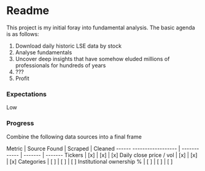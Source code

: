 # Readme

This project is my initial foray into fundamental analysis. The basic agenda is as follows:

1. Download daily historic LSE data by stock
1. Analyse fundamentals
1. Uncover deep insights that have somehow eluded millions of professionals for hundreds of years
1. ???
1. Profit

### Expectations

Low

### Progress

Combine the following data sources into a final frame

Metric                    | Source Found | Scraped | Cleaned
------ ------------------ | ------------ | ------- | -------
Tickers                   | [x]          | [x]     | [x]
Daily close price / vol   | [x]          | [x]     | [x]
Categories                | [ ]          | [ ]     | [ ]
Institutional ownership % | [ ]          | [ ]     | [ ]
